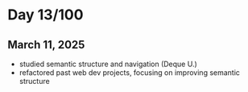 # Day 13/100
## March 11, 2025

- studied semantic structure and navigation (Deque U.)
- refactored past web dev projects, focusing on improving semantic structure